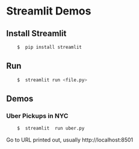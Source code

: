 # Streamlit Demos

## Install Streamlit

```bash
	$  pip install streamlit
```

## Run

```bash
	$  streamlit run <file.py>
```

## Demos

### Uber Pickups in NYC

```bash
	$  streamlit  run uber.py
```

Go to URL printed out, usually http://localhost:8501

